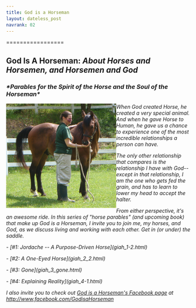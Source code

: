 ```yaml
---
title: God is a Horseman
layout: dateless_post
navrank: 02
---
```


=================
<h2>God Is A Horseman: <i>About Horses and Horsemen, and Horsemen and God<i/></h2>
<h3>*Parables for the Spirit of the Horse and the Soul of the Horseman*</h3/>

<img style="float: left;" alt="Me petting Curly" src="/images/P1010530.JPG" width="300px"/>

When God created Horse, he created a very special animal.  And when he gave Horse to Human, he gave us a chance to experience one of the most incredible relationships a person can have.

The only other relationship that compares is the relationship I have with God--except in that relationship, *I* am the one who gets fed the grain, and has to learn to lower my head to accept the halter.

From either perspective, it's an awesome ride.  In this series of "horse parables" (and upcoming book) that make up *God is a Horseman,* I invite you to join me, my horses, and God, as we discuss living and working with each other.  Get in (or under) the saddle.

<p class="nofloat"> </p> - [#1: Jordache -- A Purpose-Driven Horse](giah_1-2.html)
<p class="nofloat"> </p> - [#2: A One-Eyed Horse](giah_2_2.html)
<p class="nofloat"> </p> - [#3: Gone](giah_3_gone.html)
<p class="nofloat"> </p> - [#4: Explaining Reality](giah_4-1.html)

I also invite you to check out [*God is a Horseman's* Facebook page](http://www.facebook.com/GodisaHorseman) at http://www.facebook.com/GodisaHorseman


<script type="text/javascript">
 /* * * CONFIGURATION VARIABLES: EDIT BEFORE PASTING INTO YOUR WEBPAGE * * */
 var disqus_shortname = 'wwwhalledevlincom'; // required: replace example with your forum shortname

 /* * * DON'T EDIT BELOW THIS LINE * * */
 (function () {
 var s = document.createElement('script'); s.async = true;
 s.type = 'text/javascript';
 s.src = '//' + disqus_shortname + '.disqus.com/count.js';
 (document.getElementsByTagName('HEAD')[0] || document.getElementsByTagName('BODY')[0]).appendChild(s);
 }());
 </script> 